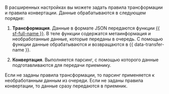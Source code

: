 В расширенных настройках вы можете задать правила трансформации и правила конвертации. Данные обрабатываются в следующем порядке:

1. **Трансформация**. Данные в формате JSON передаются функции [{{ sf-full-name }}](../../../functions/index.yaml). В теле функции содержатся метаинформация и необработанные данные, которые переданы в очередь. С помощью функции данные обрабатываются и возвращаются в {{ data-transfer-name }}.

1. **Конвертация**. Выполняется парсинг, с помощью которого данные подготавливаются для передачи приемнику.

Если не заданы правила трансформации, то парсинг применяется к необработанным данным из очереди. Если не заданы правила конвертации, то данные сразу передаются в приемник.

